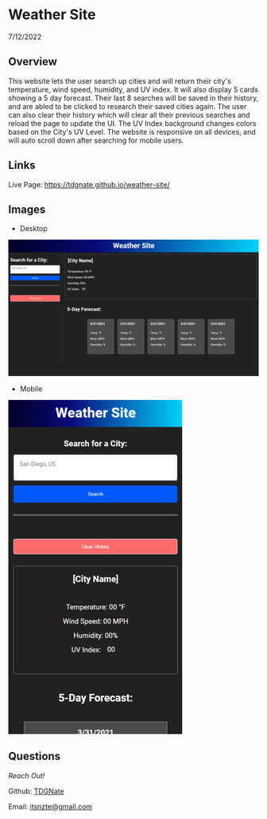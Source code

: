 # Weather Site

7/12/2022

## Overview

This website lets the user search up cities and will return their city's temperature, wind speed, humidity, and UV index. It will also display 5 cards showing a 5 day forecast. Their last 8 searches will be saved in their history, and are abled to be clicked to research their saved cities again. The user can also clear their history which will clear all their previous searches and reload the page to update the UI. The UV Index background changes colors based on the City's UV Level. The website is responsive on all devices, and will auto scroll down after searching for mobile users.

## Links

Live Page: https://tdgnate.github.io/weather-site/

## Images

- Desktop

<img src="./Assets/imgs/desktopWeatherSite.png" alt="desktop website version">

- Mobile

<img src="./Assets/imgs/PhoneWeatherSite.png" alt="Website Phone Version">

## Questions

_Reach Out!_

Github: [TDGNate](https://github.com/TDGNate)

Email: itsnzte@gmail.com
